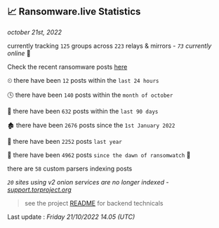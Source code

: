 
## 📈 Ransomware.live Statistics
_october 21st, 2022_

currently tracking `125` groups across `223` relays & mirrors - _`73` currently online_ 📡

Check the recent ransomware posts [here](https://www.ransomware.live/#/recentposts)


⏲ there have been `12` posts within the `last 24 hours`

🕓 there have been `140` posts within the `month of october`

📅 there have been `632` posts within the `last 90 days`

🏚 there have been `2676` posts since the `1st January 2022`

🚀 there have been `2252` posts `last year`

🦕 there have been `4962` posts `since the dawn of ransomwatch` 🐣

there are `58` custom parsers indexing posts

_`20` sites using v2 onion services are no longer indexed - [support.torproject.org](https://support.torproject.org/onionservices/v2-deprecation/)_

> see the project [README](https://github.com/jmousqueton/ransomwatch#readme) for backend technicals



Last update : _Friday 21/10/2022 14.05 (UTC)_

